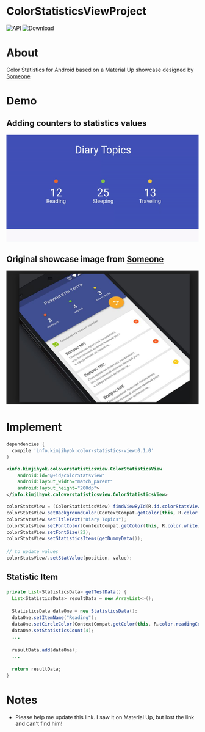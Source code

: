 # ColorStatisticsViewProject
![API](https://img.shields.io/badge/API-16%2B-blue.svg?style=flat) ![Download](https://api.bintray.com/packages/wotomas/maven/color-statistics-view/images/download.svg)

# About
Color Statistics for Android based on a Material Up showcase designed by [Someone](#Notes)

# Demo
## Adding counters to statistics values

[<img src="media/statisticsViewSample.gif" width="600" />]()

## Original showcase image from [Someone](https://github.com/wotomas/ColorStatisticsViewProject#note-1)

[<img src="media/screenshot.png" width="600" />]()


# Implement
```gradle
dependencies {
  compile 'info.kimjihyok:color-statistics-view:0.1.0'
}
```

```XML
<info.kimjihyok.coloverstatisticsview.ColorStatisticsView
    android:id="@+id/colorStatsView"
    android:layout_width="match_parent"
    android:layout_height="200dp">
</info.kimjihyok.coloverstatisticsview.ColorStatisticsView>
```

```java
colorStatsView = (ColorStatisticsView) findViewById(R.id.colorStatsView);
colorStatsView.setBackgroundColor(ContextCompat.getColor(this, R.color.colorPrimary));
colorStatsView.setTitleText("Diary Topics");
colorStatsView.setFontColor(ContextCompat.getColor(this, R.color.white));
colorStatsView.setFontSize(22);
colorStatsView.setStatisticsItems(getDummyData());

// to update values
colorStatsView/.setStatValue(position, value);
```

## Statistic Item
```java
private List<StatisticsData> getTestData() {
  List<StatisticsData> resultData = new ArrayList<>();
    
  StatisticsData dataOne = new StatisticsData();
  dataOne.setItemName("Reading");
  dataOne.setCircleColor(ContextCompat.getColor(this, R.color.readingColor));
  dataOne.setStatisticsCount(4);    
  ...

  resultData.add(dataOne);
  ...
    
  return resultData;
}
```



# Notes
 - Please help me update this link. I saw it on Material Up, but lost the link and can't find him!
